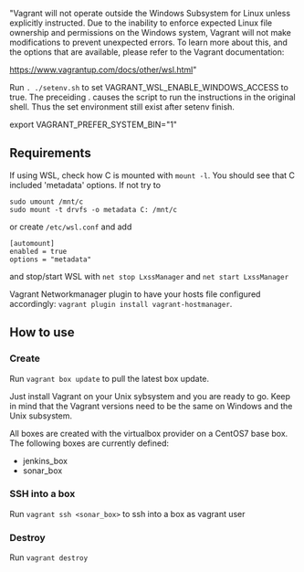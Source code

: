 

"Vagrant will not operate outside the Windows Subsystem for Linux unless explicitly
instructed. Due to the inability to enforce expected Linux file ownership and
permissions on the Windows system, Vagrant will not make modifications to prevent
unexpected errors. To learn more about this, and the options that are available,
please refer to the Vagrant documentation:

  https://www.vagrantup.com/docs/other/wsl.html"

Run ```. ./setenv.sh``` to set VAGRANT_WSL_ENABLE_WINDOWS_ACCESS to true. The preceiding . causes the script to run the instructions in the original shell. Thus the set environment still exist after setenv finish. 

export VAGRANT_PREFER_SYSTEM_BIN="1"


## Requirements

If using WSL, check how C is mounted with ```mount -l```. You should see that C included 'metadata' options. If not try to 
```
sudo umount /mnt/c
sudo mount -t drvfs -o metadata C: /mnt/c 
```
or create ```/etc/wsl.conf``` and add
```
[automount]
enabled = true
options = "metadata"
```
and stop/start WSL with ```net stop LxssManager``` and ```net start LxssManager```




Vagrant Networkmanager plugin to have your hosts file configured accordingly: ```vagrant plugin install vagrant-hostmanager```.

## How to use

### Create

Run ```vagrant box update``` to pull the latest box update.

Just install Vagrant on your Unix sybsystem and you are ready to go. Keep in mind that the Vagrant versions need to be the same on Windows and the Unix subsystem. 

All boxes are created with the virtualbox provider on a CentOS7 base box. The following boxes are currently defined:
* jenkins_box
* sonar_box


### SSH into a box

Run ```vagrant ssh <sonar_box>``` to ssh into a box as vagrant user


### Destroy

Run ```vagrant destroy```
